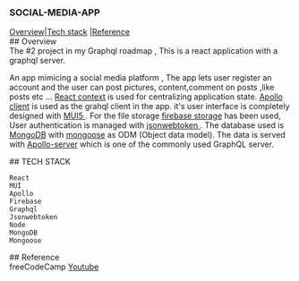 ### SOCIAL-MEDIA-APP

<div>
<a href="#overview">Overview</a>|<a href="#tech_stack">Tech stack</a> |<a href="#reference">Reference</a>
</div>
## Overview

<div id="overview">
The #2 project in my Graphql roadmap ,
This is a react application with a graphql server.

An app mimicing a social media platform , The app lets user register an account and the user can post pictures, content,comment on posts ,like posts etc ...
<a href="https://reactjs.org/docs/context.html" target="_blank">React context</a> is used for centralizing application state.
<a href="https://www.apollographql.com/docs/react/" target="_blank">Apollo client</a> is used as the grahql client in the app.
it's user interface is completely designed with <a href="https://mui.com/" target="_blank"> MUI5 </a>.
For the file storage <a href="" target="_blank"> firebase storage</a> has been used,
User authentication is managed with <a href="https://www.npmjs.com/package/jsonwebtoken" target="_blank">jsonwebtoken </a>.
The database used is <a href="https://www.mongodb.com/" target="_blank">MongoDB</a> with <a href="https://mongoosejs.com/" target="_blank">mongoose</a> as ODM (Object data model).
The data is served with <a href="https://www.apollographql.com/docs/apollo-server/" target="_blank"> Apollo-server</a> which is one of the commonly used GraphQL server.

</div>
## TECH STACK
<div id="tech_stack">
  
```
React
MUI
Apollo
Firebase
Graphql
Jsonwebtoken
Node
MongoDB
Mongoose
```

</div>
## Reference
<div id="reference">
freeCodeCamp <a href="https://www.youtube.com/watch?v=n1mdAPFq2Os&t=3923s">Youtube</a>
</div>
